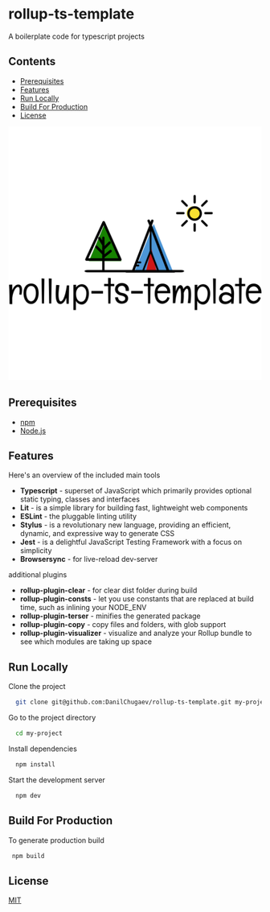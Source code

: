 # rollup-ts-template

A boilerplate code for typescript projects

## Contents
  - [Prerequisites](#prerequisites)
  - [Features](#features)
  - [Run Locally](#run-locally)
  - [Build For Production](#build-for-production)
  - [License](#license)

<p align="center">
  <img src="./src/images/logo.svg" alt="rollup-ts-template logo"/>
</p>

## Prerequisites

- [npm](http://npmjs.com)
- [Node.js](https://nodejs.org/en/download/)

## Features

Here's an overview of the included main tools

- **Typescript** - superset of JavaScript which primarily provides optional static typing, classes and interfaces
- **Lit** - is a simple library for building fast, lightweight web components
- **ESLint** - the pluggable linting utility
- **Stylus** - is a revolutionary new language, providing an efficient, dynamic, and expressive way to generate CSS
- **Jest** - is a delightful JavaScript Testing Framework with a focus on simplicity
- **Browsersync** - for live-reload dev-server

additional plugins

- **rollup-plugin-clear** - for clear dist folder during build
- **rollup-plugin-consts** - let you use constants that are replaced at build time, such as inlining your NODE_ENV
- **rollup-plugin-terser** - minifies the generated package
- **rollup-plugin-copy** - copy files and folders, with glob support
- **rollup-plugin-visualizer** - visualize and analyze your Rollup bundle to see which modules are taking up space

## Run Locally

Clone the project

```bash
  git clone git@github.com:DanilChugaev/rollup-ts-template.git my-project
```

Go to the project directory

```bash
  cd my-project
```

Install dependencies

```bash
  npm install
```

Start the development server

```bash
  npm dev
```

## Build For Production

To generate production build

```bash
 npm build
```

## License

[MIT](https://choosealicense.com/licenses/mit/)